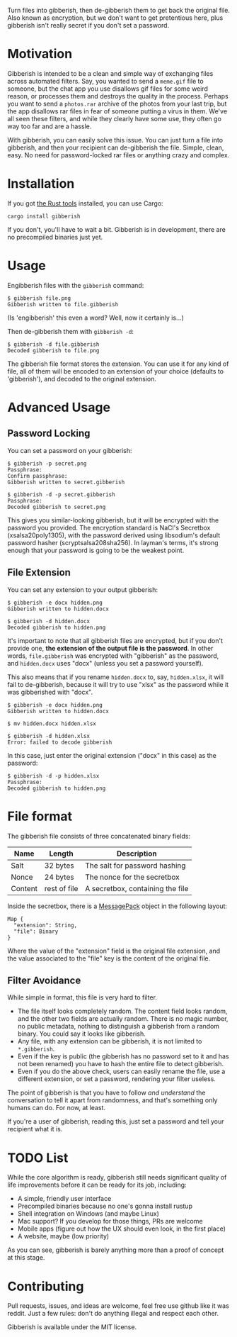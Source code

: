Turn files into gibberish, then de-gibberish them to get back the original file.
Also known as encryption, but we don't want to get pretentious here, plus
gibberish isn't really secret if you don't set a password.

# Motivation

Gibberish is intended to be a clean and simple way of exchanging files across
automated filters. Say, you wanted to send a `meme.gif` file to someone, but the
chat app you use disallows gif files for some weird reason, or processes them
and destroys the quality in the process. Perhaps you want to send a `photos.rar`
archive of the photos from your last trip, but the app disallows rar files in
fear of someone putting a virus in them. We've all seen these filters, and while
they clearly have some use, they often go way too far and are a hassle.

With gibberish, you can easily solve this issue. You can just turn a file into
gibberish, and then your recipient can de-gibberish the file. Simple, clean,
easy. No need for password-locked rar files or anything crazy and complex.

# Installation

If you got [the Rust tools](https://rustup.rs/) installed, you can use Cargo:

    cargo install gibberish

If you don't, you'll have to wait a bit. Gibberish is in development, there are
no precompiled binaries just yet.

# Usage

Engibberish files with the `gibberish` command:

    $ gibberish file.png
    Gibberish written to file.gibberish

(Is 'engibberish' this even a word? Well, now it certainly is...)

Then de-gibberish them with `gibberish -d`:

    $ gibberish -d file.gibberish
    Decoded gibberish to file.png

The gibberish file format stores the extension. You can use it for any kind of
file, all of them will be encoded to an extension of your choice (defaults to
'gibberish'), and decoded to the original extension.

# Advanced Usage

## Password Locking

You can set a password on your gibberish:

    $ gibberish -p secret.png
    Passphrase:
    Confirm passphrase:
    Gibberish written to secret.gibberish
    
    $ gibberish -d -p secret.gibberish
    Passphrase:
    Decoded gibberish to secret.png

This gives you similar-looking gibberish, but it will be encrypted with the
password you provided. The encryption standard is NaCl's Secretbox
(xsalsa20poly1305), with the password derived using libsodium's default password
hasher (scryptsalsa208sha256). In layman's terms, it's strong enough that your
password is going to be the weakest point.

## File Extension

You can set any extension to your output gibberish:

    $ gibberish -e docx hidden.png
    Gibberish written to hidden.docx

    $ gibberish -d hidden.docx
    Decoded gibberish to hidden.png

It's important to note that all gibberish files are encrypted, but if you don't
provide one, **the extension of the output file is the password**. In other
words, `file.gibberish` was encrypted with "gibberish" as the password, and
`hidden.docx` uses "docx" (unless you set a password yourself).

This also means that if you rename `hidden.docx` to, say, `hidden.xlsx`, it will
fail to de-gibberish, because it will try to use "xlsx" as the password while it
was gibberished with "docx".

    $ gibberish -e docx hidden.png
    Gibberish written to hidden.docx

    $ mv hidden.docx hidden.xlsx

    $ gibberish -d hidden.xlsx
    Error: failed to decode gibberish

In this case, just enter the original extension ("docx" in this case) as the
password:

    $ gibberish -d -p hidden.xlsx
    Passphrase:
    Decoded gibberish to hidden.png

# File format

The gibberish file consists of three concatenated binary fields:

  Name  |    Length    |           Description
------- | ------------ | --------------------------------
Salt    | 32 bytes     | The salt for password hashing
Nonce   | 24 bytes     | The nonce for the secretbox
Content | rest of file | A secretbox, containing the file

Inside the secretbox, there is a [MessagePack](https://msgpack.org/) object in
the following layout:

    Map {
      "extension": String,
      "file": Binary
    }

Where the value of the "extension" field is the original file extension, and the
value associated to the "file" key is the content of the original file.

## Filter Avoidance

While simple in format, this file is very hard to filter.

  - The file itself looks completely random. The content field looks random, and
    the other two fields are actually random. There is no magic number, no
    public metadata, nothing to distinguish a gibberish from a random binary.
    You could say it looks like gibberish.
  - Any file, with any extension can be gibberish, it is not limited to
    `*.gibberish`.
  - Even if the key is public (the gibberish has no password set to it and has
    not been renamed) you have to hash the entire file to detect gibberish.
  - Even if you do the above check, users can easily rename the file, use a
    different extension, or set a password, rendering your filter useless.

The point of gibberish is that you have to follow _and understand_ the
conversation to tell it apart from randomness, and that's something only humans
can do. For now, at least.

If you're a user of gibberish, reading this, just set a password and tell your
recipient what it is.

# TODO List

While the core algorithm is ready, gibberish still needs significant quality of
life improvements before it can be ready for its job, including:

  - A simple, friendly user interface
  - Precompiled binaries because no one's gonna install rustup
  - Shell integration on Windows (and maybe Linux)
  - Mac support? If you develop for those things, PRs are welcome
  - Mobile apps (figure out how the UX should even look, in the first place)
  - A website, maybe (low priority)

As you can see, gibberish is barely anything more than a proof of concept at
this stage.

# Contributing

Pull requests, issues, and ideas are welcome, feel free use github like it was
reddit. Just a few rules: don't do anything illegal and respect each other.

Gibberish is available under the MIT license.
